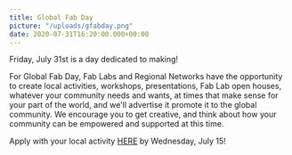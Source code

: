 ```yaml
---
title: Global Fab Day
picture: "/uploads/gfabday.png"
date: 2020-07-31T16:20:00.000+00:00
---
```


Friday, July 31st is a day dedicated to making!

For Global Fab Day, Fab Labs and Regional Networks have the opportunity to create local activities, workshops, presentations, Fab Lab open houses, whatever your community needs and wants, at times that make sense for your part of the world, and we'll advertise it promote it to the global community. We encourage you to get creative, and think about how your community can be empowered and supported at this time.

Apply with your local activity <a href="https://docs.google.com/forms/d/e/1FAIpQLSeNvqFVPSyZ2B18OJ5V1-TXer1_JmsPTVVVr5GGQYPjhFQz1Q/viewform">HERE</a> by Wednesday, July 15!
